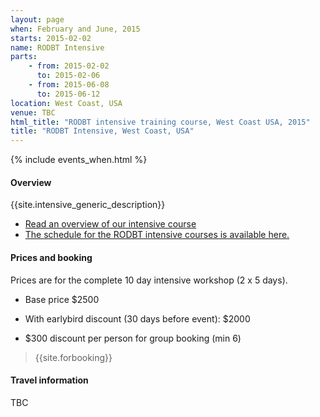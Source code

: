 ```yaml
---
layout: page
when: February and June, 2015
starts: 2015-02-02
name: RODBT Intensive
parts:
    - from: 2015-02-02
      to: 2015-02-06
    - from: 2015-06-08
      to: 2015-06-12
location: West Coast, USA
venue: TBC
html_title: "RODBT intensive training course, West Coast USA, 2015"
title: "RODBT Intensive, West Coast, USA"
---
```



{% include events_when.html %}


#### Overview

{{site.intensive_generic_description}}

- [Read an overview of our intensive course](/training/intensive.html)
- [The schedule for the RODBT intensive courses is available here.](/training/intensive-timetable.html)


#### Prices and booking

Prices are for the complete 10 day intensive workshop (2 x 5 days).

- Base price $2500
- With earlybird discount (30 days before event): $2000

- $300 discount per person for group booking (min 6)


> {{site.forbooking}}

#### Travel information

TBC
